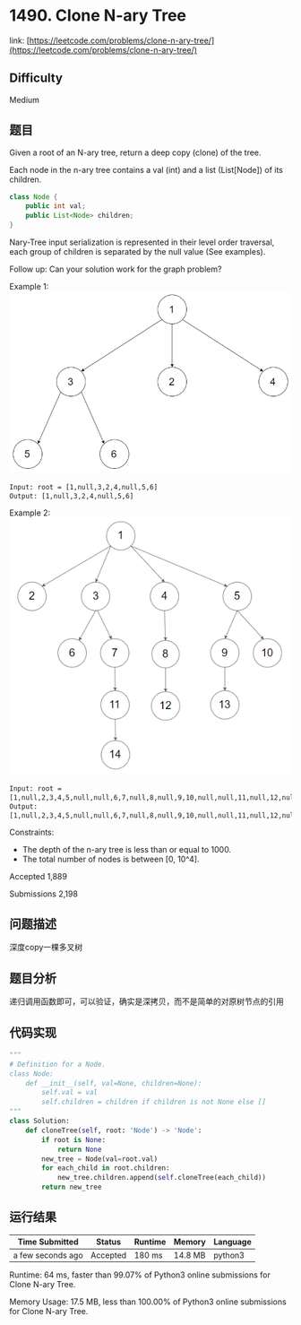 # 1490. Clone N-ary Tree

link: [https://leetcode.com/problems/clone-n-ary-tree/](https://leetcode.com/problems/clone-n-ary-tree/)

## Difficulty
Medium

## 题目

Given a root of an N-ary tree, return a deep copy (clone) of the tree.

Each node in the n-ary tree contains a val (int) and a list (List[Node]) of its children.

```java
class Node {
    public int val;
    public List<Node> children;
}
```

Nary-Tree input serialization is represented in their level order traversal, each group of children is separated by the null value (See examples).

Follow up: Can your solution work for the graph problem?

 

Example 1:
![example1](narytreeexample1.png)
```
Input: root = [1,null,3,2,4,null,5,6]
Output: [1,null,3,2,4,null,5,6]
```

Example 2:
![example2](narytreeexample2.png)
```
Input: root = [1,null,2,3,4,5,null,null,6,7,null,8,null,9,10,null,null,11,null,12,null,13,null,null,14]
Output: [1,null,2,3,4,5,null,null,6,7,null,8,null,9,10,null,null,11,null,12,null,13,null,null,14]
```

Constraints:
- The depth of the n-ary tree is less than or equal to 1000.
- The total number of nodes is between [0, 10^4].

Accepted
1,889

Submissions
2,198

## 问题描述
深度copy一棵多叉树

## 题目分析
递归调用函数即可，可以验证，确实是深拷贝，而不是简单的对原树节点的引用

## 代码实现

```python
"""
# Definition for a Node.
class Node:
    def __init__(self, val=None, children=None):
        self.val = val
        self.children = children if children is not None else []
"""
class Solution:
    def cloneTree(self, root: 'Node') -> 'Node':
        if root is None:
            return None
        new_tree = Node(val=root.val)
        for each_child in root.children:
            new_tree.children.append(self.cloneTree(each_child))
        return new_tree
```

## 运行结果

| Time Submitted | Status                                   | Runtime | Memory  | Language |
| -------------- | ---------------------------------------- | ------- | -------- | -------- |
| a few seconds ago |	Accepted	| 		180 ms	| 14.8 MB		| python3|


Runtime: 64 ms, faster than 99.07% of Python3 online submissions for Clone N-ary Tree.

Memory Usage: 17.5 MB, less than 100.00% of Python3 online submissions for Clone N-ary Tree.